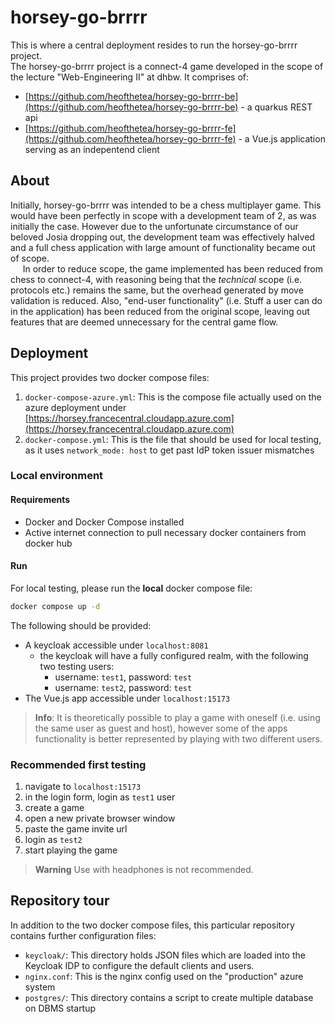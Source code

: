 # horsey-go-brrrr

This is where a central deployment resides to run the horsey-go-brrrr project.<br>
The horsey-go-brrrr project is a connect-4 game developed in the scope of the lecture "Web-Engineering II" at dhbw. It comprises of:

- [https://github.com/heofthetea/horsey-go-brrrr-be](https://github.com/heofthetea/horsey-go-brrrr-be) - a quarkus REST api
- [https://github.com/heofthetea/horsey-go-brrrr-fe](https://github.com/heofthetea/horsey-go-brrrr-fe) - a Vue.js application serving as an indepentend client

## About

Initially, horsey-go-brrrr was intended to be a chess multiplayer game. This would have been perfectly in scope with a development team of 2, as was initially the case. However due to the unfortunate circumstance of our beloved Josia dropping out, the development team was effectively halved and a full chess application with large amount of functionality became out of scope.<br>
&nbsp;&nbsp;&nbsp;&nbsp;
In order to reduce scope, the game implemented has been reduced from chess to connect-4, with reasoning being that the _technical_ scope (i.e. protocols etc.) remains the same, but the overhead generated by move validation is reduced. Also, "end-user functionality" (i.e. Stuff a user can do in the application) has been reduced from the original scope, leaving out features that are deemed unnecessary for the central game flow.<br>

## Deployment

This project provides two docker compose files:

1. `docker-compose-azure.yml`: This is the compose file actually used on the azure deployment under [https://horsey.francecentral.cloudapp.azure.com](https://horsey.francecentral.cloudapp.azure.com)
2. `docker-compose.yml`: This is the file that should be used for local testing, as it uses `network_mode: host` to get past IdP token issuer mismatches

### Local environment
#### Requirements
- Docker and Docker Compose installed
- Active internet connection to pull necessary docker containers from docker hub

#### Run
For local testing, please run the **local** docker compose file:
```bash
docker compose up -d
```

The following should be provided:

- A keycloak accessible under `localhost:8081`
  - the keycloak will have a fully configured realm, with the following two testing users:
    - username: `test1`, password: `test`
    - username: `test2`, password: `test`
- The Vue.js app accessible under `localhost:15173`

> **Info**: It is theoretically possible to play a game with oneself (i.e. using the same user as guest and host), however some of the apps functionality is better represented by playing with two different users.

### Recommended first testing
1. navigate to `localhost:15173`
2. in the login form, login as `test1` user
3. create a game
4. open a new private browser window
5. paste the game invite url
6. login as `test2`
7. start playing the game

> **Warning** Use with headphones is not recommended.

## Repository tour

In addition to the two docker compose files, this particular repository contains further configuration files:

- `keycloak/`: This directory holds JSON files which are loaded into the Keycloak IDP to configure the default clients and users.
- `nginx.conf`: This is the nginx config used on the "production" azure system
- `postgres/`: This directory contains a script to create multiple database on DBMS startup
